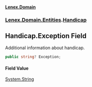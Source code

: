 #### [Lenex.Domain](index.md 'index')
### [Lenex.Domain.Entities](Lenex.Domain.Entities.md 'Lenex.Domain.Entities').[Handicap](Lenex.Domain.Entities.Handicap.md 'Lenex.Domain.Entities.Handicap')

## Handicap.Exception Field

Additional information about handicap.

```csharp
public string? Exception;
```

#### Field Value
[System.String](https://docs.microsoft.com/en-us/dotnet/api/System.String 'System.String')